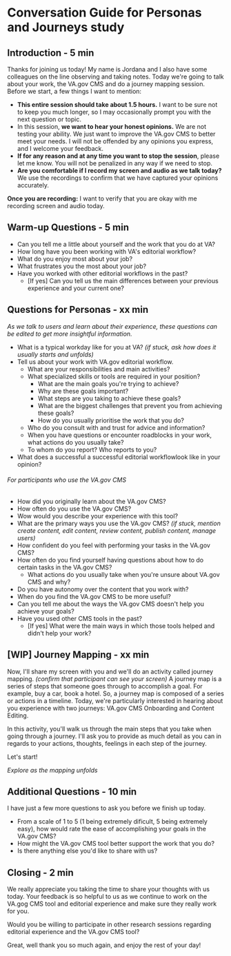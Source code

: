 # Conversation Guide for Personas and Journeys study

## Introduction - 5 min

Thanks for joining us today! My name is Jordana and I also have some colleagues on the line observing and taking notes. Today we're going to talk about your work, the VA.gov CMS and do a journey mapping session.
Before we start, a few things I want to mention:

* **This entire session should take about 1.5 hours.** I want to be sure not to keep you much longer, so I may occasionally prompt you with the next question or topic.
* In this session, **we want to hear your honest opinions.** We are not testing your ability. We just want to improve the VA.gov CMS to better meet your needs. I will not be offended by any opinions you express, and I welcome your feedback.
* **If for any reason and at any time you want to stop the session**, please let me know. You will not be penalized in any way if we need to stop.
* **Are you comfortable if I record my screen and audio as we talk today?** We use the recordings to confirm that we have captured your opinions accurately.

**Once you are recording:** I want to verify that you are okay with me recording screen and audio today.

## Warm-up Questions - 5 min

* Can you tell me a little about yourself and the work that you do at VA?
* How long have you been working with VA's editorial workflow?
* What do you enjoy most about your job?
* What frustrates you the most about your job?
* Have you worked with other editorial workflows in the past?
  * [If yes] Can you tell us the main differences between your previous experience and your current one?

## Questions for Personas - xx min

_As we talk to users and learn about their experience, these questions can be edited to get more insightful information._

* What is a typical workday like for you at VA? _(if stuck, ask how does it usually starts and unfolds)_
* Tell us about your work with VA.gov editorial workflow.
  * What are your responsibilities and main activities?
  * What specialized skills or tools are required in your position?
    * What are the main goals you're trying to achieve?
    * Why are these goals important?
    * What steps are you taking to achieve these goals?
    * What are the biggest challenges that prevent you from achieving these goals?
    * How do you usually prioritise the work that you do?
  * Who do you consult with and trust for advice and information?
  * When you have questions or encounter roadblocks in your work, what actions do you usually take?
  * To whom do you report? Who reports to you?
* What does a successful a successful editorial workflowlook like in your opinion?

###### For participants who use the VA.gov CMS
* How did you originally learn about the VA.gov CMS?
* How often do you use the VA.gov CMS?
* Wow would you describe your experience with this tool?
* What are the primary ways you use the VA.gov CMS? _(if stuck, mention create content, edit content, review content, publish content, manage users)_
* How confident do you feel with performing your tasks in the VA.gov CMS?
* How often do you find yourself having questions about how to do certain tasks in the VA.gov CMS?
  * What actions do you usually take when you're unsure about VA.gov CMS and why?
* Do you have autonomy over the content that you work with?
* When do you find the VA.gov CMS to be more useful?
* Can you tell me about the ways the VA.gov CMS doesn't help you achieve your goals?
* Have you used other CMS tools in the past? 
  * [If yes] What were the main ways in which those tools helped and didn't help your work?

## [WIP] Journey Mapping - xx min

Now, I'll share my screen with you and we'll do an activity called journey mapping. _(confirm that participant can see your screen)_ A journey map is a series of steps that someone goes through to accomplish a goal. For example, buy a car, book a hotel. So, a journey map is composed of a series or actions in a timeline. Today, we're particularly interested in hearing about you experience with two journeys: VA.gov CMS Onboarding and Content Editing. 

In this activity, you'll walk us through the main steps that you take when going through a journey. I'll ask you to provide as much detail as you can in regards to your actions, thoughts, feelings in each step of the journey.

Let's start!

_Explore as the mapping unfolds_

## Additional Questions - 10 min
I have just a few more questions to ask you before we finish up today.
* From a scale of 1 to 5 (1 being extremely dificult, 5 being extremely easy), how would rate the ease of accomplishing your goals in the VA.gov CMS?
* How might the VA.gov CMS tool better support the work that you do?
* Is there anything else you'd like to share with us?

## Closing - 2 min
We really appreciate you taking the time to share your thoughts with us today. Your feedback is so helpful to us as we continue to work on the VA.gog CMS tool and editorial experience and make sure they really work for you.

Would you be willing to participate in other research sessions regarding editorial experience and the VA.gov CMS tool? 

Great, well thank you so much again, and enjoy the rest of your day!

